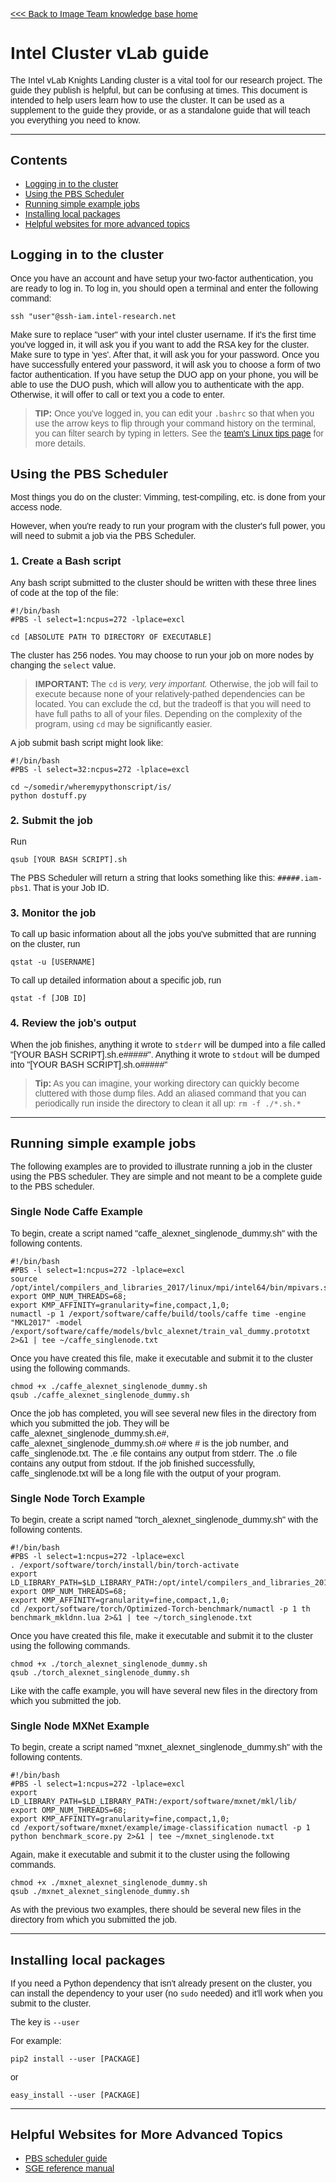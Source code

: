<link href="https://fonts.googleapis.com/css?family=Ubuntu" rel="stylesheet"> 
<div markdown="1" style="font-family: 'Ubuntu', sans-serif">

[<<< Back to Image Team knowledge base home](index?)

[//]: # (YOUR MARKDOWN CODE STARTS BELOW THIS LINE!!!)




# Intel Cluster vLab guide
The Intel vLab Knights Landing cluster is a vital tool for our research project.
The guide they publish is helpful, but can be confusing at times. 
This document is intended to help users learn how to use the 
cluster.  It can be used as a supplement to the guide they 
provide, or as a standalone guide that will teach you everything 
you need to know.

-------

## Contents
* [Logging in to the cluster](#logging-in-to-the-cluster)
* [Using the PBS Scheduler](#using-the-pbs-scheduler)
* [Running simple example jobs](#running-simple-example-jobs)
* [Installing local packages](#installing-local-packages)
* [Helpful websites for more advanced topics](#helpful-websites-for-more-advanced-topics)


## Logging in to the cluster
Once you have an account and have setup your two-factor authentication, you are ready to log in.  To log in, you should open a terminal and enter the following command:
```
ssh "user"@ssh-iam.intel-research.net
```
Make sure to replace "user" with your intel cluster username.  If it's the first time you've logged in, it will ask you if you want to add the RSA key for the cluster.  Make sure to type in 'yes'.  After that, it will ask you for your password.  Once you have successfully entered your password, it will ask you to choose a form of two factor authentication.  If you have setup the DUO app on your phone, you will be able to use the DUO push, which will allow you to authenticate with the app.  Otherwise, it will offer to call or text you a code to enter.

> **TIP:** Once you've logged in, you can edit your ```.bashrc``` so that when you use the arrow keys to flip through your command history on the terminal, you can filter search by typing in letters. See the [team's Linux tips page](linux_tips?) for more details.


## Using the PBS Scheduler
Most things you do on the cluster: Vimming, test-compiling, etc. is done from your access node.

However, when you're ready to run your program with the cluster's full power, you will need to submit a job via the PBS Scheduler.

### 1. Create a Bash script
Any bash script submitted to the cluster should be written  with these three lines of code at the top of the file:
```
#!/bin/bash
#PBS -l select=1:ncpus=272 -lplace=excl

cd [ABSOLUTE PATH TO DIRECTORY OF EXECUTABLE]
```

The cluster has 256 nodes.  You may choose to run your job on more nodes by changing the ```select``` value.

> **IMPORTANT:** The ```cd``` is *very, very important.*  Otherwise, the job will fail to execute because none of your relatively-pathed dependencies can be located.  You can exclude the cd, but the tradeoff is that you will need to have full paths to all of your files.  Depending on the complexity of the program, using ```cd``` may be significantly easier.  

A job submit bash script might look like:
```
#!/bin/bash
#PBS -l select=32:ncpus=272 -lplace=excl

cd ~/somedir/wheremypythonscript/is/
python dostuff.py
```

### 2. Submit the job
Run
```
qsub [YOUR BASH SCRIPT].sh
```
The PBS Scheduler will return a string that looks something like this:
```#####.iam-pbs1```.  That is your Job ID.

### 3. Monitor the job
To call up basic information about all the jobs you've submitted that are running on the cluster, run
```
qstat -u [USERNAME]
```

To call up detailed information about a specific job, run
```
qstat -f [JOB ID]
```

### 4. Review the job's output
When the job finishes, anything it wrote to ```stderr``` will be dumped into a file called "[YOUR BASH SCRIPT].sh.e#####".  Anything it wrote to ```stdout``` will be dumped into "[YOUR BASH SCRIPT].sh.o#####"
> **Tip:** As you can imagine, your working directory can quickly become cluttered with those dump files.  Add an aliased command that you can periodically run inside the directory to clean it all up:
```rm -f ./*.sh.*```

-------

## Running simple example jobs
The following examples are to provided to illustrate running a 
job in the cluster using the PBS scheduler.  They are simple 
and not meant to be a complete guide to the PBS scheduler.  

### Single Node Caffe Example
To begin, create a script named 
"caffe_alexnet_singlenode_dummy.sh" with the following contents.  
```
#!/bin/bash
#PBS -l select=1:ncpus=272 -lplace=excl
source /opt/intel/compilers_and_libraries_2017/linux/mpi/intel64/bin/mpivars.sh
export OMP_NUM_THREADS=68;
export KMP_AFFINITY=granularity=fine,compact,1,0;
numactl -p 1 /export/software/caffe/build/tools/caffe time -engine "MKL2017" -model
/export/software/caffe/models/bvlc_alexnet/train_val_dummy.prototxt 2>&1 | tee ~/caffe_singlenode.txt
```
Once you have created this file, make it executable and submit 
it to the cluster using the following commands.

```
chmod +x ./caffe_alexnet_singlenode_dummy.sh
qsub ./caffe_alexnet_singlenode_dummy.sh
```
Once the job has completed, you will see several new files in the
directory from which you submitted the job.  They will be 
caffe_alexnet_singlenode_dummy.sh.e#, 
caffe_alexnet_singlenode_dummy.sh.o# where # is the 
job number, and caffe_singlenode.txt.  The .e file contains any 
output from stderr.  The .o file contains any output from 
stdout.  If the job finished successfully, caffe_singlenode.txt 
will be a long file with the output of your program.  

### Single Node Torch Example
To begin, create a script named 
"torch_alexnet_singlenode_dummy.sh" with the following contents.

```
#!/bin/bash
#PBS -l select=1:ncpus=272 -lplace=excl
. /export/software/torch/install/bin/torch-activate
export LD_LIBRARY_PATH=$LD_LIBRARY_PATH:/opt/intel/compilers_and_libraries_2017.1.132/linux/compiler/lib/intel64_lin/
export OMP_NUM_THREADS=68;
export KMP_AFFINITY=granularity=fine,compact,1,0;
cd /export/software/torch/Optimized-Torch-benchmark/numactl -p 1 th benchmark_mkldnn.lua 2>&1 | tee ~/torch_singlenode.txt
```
Once you have created this file, make it executable and submit 
it to the cluster using the following commands. 
```
chmod +x ./torch_alexnet_singlenode_dummy.sh
qsub ./torch_alexnet_singlenode_dummy.sh
``` 
Like with the caffe example, you will have several new files 
in the directory from which you submitted the job. 

### Single Node MXNet Example
To begin, create a script named 
"mxnet_alexnet_singlenode_dummy.sh" with the following contents.

```
#!/bin/bash
#PBS -l select=1:ncpus=272 -lplace=excl
export LD_LIBRARY_PATH=$LD_LIBRARY_PATH:/export/software/mxnet/mkl/lib/
export OMP_NUM_THREADS=68;
export KMP_AFFINITY=granularity=fine,compact,1,0;
cd /export/software/mxnet/example/image-classification numactl -p 1 python benchmark_score.py 2>&1 | tee ~/mxnet_singlenode.txt
```
Again, make it executable and submit it to the cluster using 
the following commands.
```
chmod +x ./mxnet_alexnet_singlenode_dummy.sh
qsub ./mxnet_alexnet_singlenode_dummy.sh
``` 
As with the previous two examples, there should be several new 
files in the directory from which you submitted the job.  

------

## Installing local packages
If you need a Python dependency that isn't already present on the cluster, you can install the dependency to your user (no ```sudo``` needed) and it'll work when you submit to the cluster.

The key is ```--user```

For example:
```
pip2 install --user [PACKAGE]
````
or
```
easy_install --user [PACKAGE]
````
------

## Helpful Websites for More Advanced Topics
- [PBS scheduler guide](http://www.pbsworks.com/pdfs/PBSProUserGuide13.1.pdf)
- [SGE reference manual](http://gridscheduler.sourceforge.net/htmlman/manuals.html)






[//]: # (YOUR MARKDOWN CODE ENDS ABOVE THIS LINE!!!)

</div>